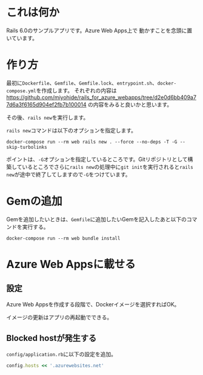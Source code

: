 # これは何か

Rails 6.0のサンプルアプリです。Azure Web Apps上で
動かすことを念頭に置いています。

# 作り方

最初に`Dockerfile`、`Gemfile`、`Gemfile.lock`、`entrypoint.sh`、`docker-compose.yml`を作成します。
それぞれの内容は https://github.com/miyohide/rails_for_azure_webapps/tree/d2e0d6bb409a77d6a3f6165d904ef2fb7b100014 の内容をみると良いかと思います。

その後、`rails new`を実行します。

`rails new`コマンドは以下のオプションを指定します。

```
docker-compose run --rm web rails new . --force --no-deps -T -G --skip-turbolinks
```

ポイントは、`-G`オプションを指定しているところです。Gitリポジトリとして構築しているところでさらに`rails new`の処理中に`git init`を実行されると`rails new`が途中で終了してしますので`-G`をつけています。

# Gemの追加

Gemを追加したいときは、`Gemfile`に追加したいGemを記入したあと以下のコマンドを実行する。

```
docker-compose run --rm web bundle install
```

# Azure Web Appsに載せる

## 設定

Azure Web Appsを作成する段階で、Dockerイメージを選択すればOK。

イメージの更新はアプリの再起動でできる。

## Blocked hostが発生する

`config/application.rb`に以下の設定を追加。

```ruby
config.hosts << '.azurewebsites.net'
```
